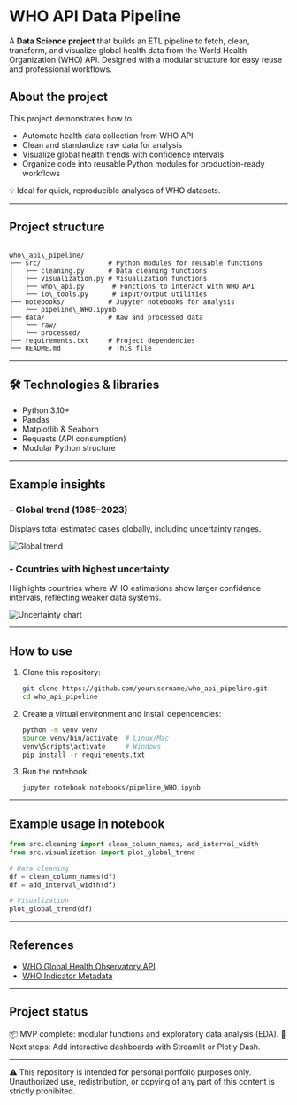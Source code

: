 #  WHO API Data Pipeline

A **Data Science project** that builds an ETL pipeline to fetch, clean, transform, and visualize global health data from the World Health Organization (WHO) API. Designed with a modular structure for easy reuse and professional workflows.

##  About the project

This project demonstrates how to:  
- Automate health data collection from WHO API  
- Clean and standardize raw data for analysis  
- Visualize global health trends with confidence intervals  
- Organize code into reusable Python modules for production-ready workflows  

💡 Ideal for quick, reproducible analyses of WHO datasets.

---

##  Project structure

```

who\_api\_pipeline/
├── src/                 # Python modules for reusable functions
│   ├── cleaning.py      # Data cleaning functions
│   ├── visualization.py # Visualization functions
│   ├── who\_api.py       # Functions to interact with WHO API
│   └── io\_tools.py      # Input/output utilities
├── notebooks/           # Jupyter notebooks for analysis
│   └── pipeline\_WHO.ipynb
├── data/                # Raw and processed data
│   └── raw/
│   └── processed/
├── requirements.txt     # Project dependencies
└── README.md            # This file

````

---

## 🛠️ Technologies & libraries

-  Python 3.10+
-  Pandas
-  Matplotlib & Seaborn
-  Requests (API consumption)
-  Modular Python structure

---

##  Example insights

### - Global trend (1985–2023)

Displays total estimated cases globally, including uncertainty ranges.

![Global trend](images/global_trend.png)

### - Countries with highest uncertainty

Highlights countries where WHO estimations show larger confidence intervals, reflecting weaker data systems.

![Uncertainty chart](images/interval_uncertainty.png)

---

##  How to use

1. Clone this repository:
   ```bash
   git clone https://github.com/yourusername/who_api_pipeline.git
   cd who_api_pipeline
   ```

2. Create a virtual environment and install dependencies:

   ```bash
   python -m venv venv
   source venv/bin/activate  # Linux/Mac
   venv\Scripts\activate     # Windows
   pip install -r requirements.txt
   ```

3. Run the notebook:

   ```bash
   jupyter notebook notebooks/pipeline_WHO.ipynb
   ```

---

##  Example usage in notebook

```python
from src.cleaning import clean_column_names, add_interval_width
from src.visualization import plot_global_trend

# Data cleaning
df = clean_column_names(df)
df = add_interval_width(df)

# Visualization
plot_global_trend(df)
```

---

##  References

* [WHO Global Health Observatory API](https://www.who.int/data/gho/info/gho-odata-api)
* [WHO Indicator Metadata](https://www.who.int/data/gho/indicator-metadata-registry)

---

##  Project status

📦 MVP complete: modular functions and exploratory data analysis (EDA).
🚀 Next steps: Add interactive dashboards with Streamlit or Plotly Dash.

---


⚠️ This repository is intended for personal portfolio purposes only.  
Unauthorized use, redistribution, or copying of any part of this content is strictly prohibited.


```
